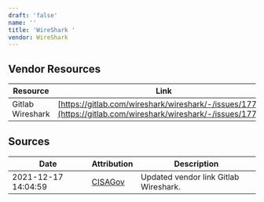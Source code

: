```yaml
---
draft: 'false'
name: ''
title: 'WireShark '
vendor: WireShark
---
```


## Vendor Resources
| Resource | Link |
| --- | --- |
| Gitlab Wireshark | [https://gitlab.com/wireshark/wireshark/-/issues/17783](https://gitlab.com/wireshark/wireshark/-/issues/17783) |



## Sources
| Date | Attribution | Description |
| --- | --- | --- |
| 2021-12-17 14:04:59 | [CISAGov](https://raw.githubusercontent.com/cisagov/log4j-affected-db/develop/README.md) | Updated vendor link Gitlab Wireshark.  |
